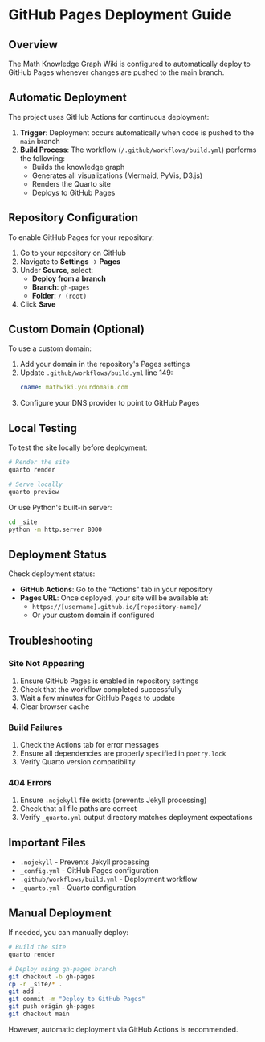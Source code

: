 # GitHub Pages Deployment Guide

## Overview

The Math Knowledge Graph Wiki is configured to automatically deploy to GitHub Pages whenever changes are pushed to the main branch.

## Automatic Deployment

The project uses GitHub Actions for continuous deployment:

1. **Trigger**: Deployment occurs automatically when code is pushed to the `main` branch
2. **Build Process**: The workflow (`/.github/workflows/build.yml`) performs the following:
   - Builds the knowledge graph
   - Generates all visualizations (Mermaid, PyVis, D3.js)
   - Renders the Quarto site
   - Deploys to GitHub Pages

## Repository Configuration

To enable GitHub Pages for your repository:

1. Go to your repository on GitHub
2. Navigate to **Settings** → **Pages**
3. Under **Source**, select:
   - **Deploy from a branch**
   - **Branch**: `gh-pages`
   - **Folder**: `/ (root)`
4. Click **Save**

## Custom Domain (Optional)

To use a custom domain:

1. Add your domain in the repository's Pages settings
2. Update `.github/workflows/build.yml` line 149:
   ```yaml
   cname: mathwiki.yourdomain.com
   ```
3. Configure your DNS provider to point to GitHub Pages

## Local Testing

To test the site locally before deployment:

```bash
# Render the site
quarto render

# Serve locally
quarto preview
```

Or use Python's built-in server:

```bash
cd _site
python -m http.server 8000
```

## Deployment Status

Check deployment status:
- **GitHub Actions**: Go to the "Actions" tab in your repository
- **Pages URL**: Once deployed, your site will be available at:
  - `https://[username].github.io/[repository-name]/`
  - Or your custom domain if configured

## Troubleshooting

### Site Not Appearing

1. Ensure GitHub Pages is enabled in repository settings
2. Check that the workflow completed successfully
3. Wait a few minutes for GitHub Pages to update
4. Clear browser cache

### Build Failures

1. Check the Actions tab for error messages
2. Ensure all dependencies are properly specified in `poetry.lock`
3. Verify Quarto version compatibility

### 404 Errors

1. Ensure `.nojekyll` file exists (prevents Jekyll processing)
2. Check that all file paths are correct
3. Verify `_quarto.yml` output directory matches deployment expectations

## Important Files

- `.nojekyll` - Prevents Jekyll processing
- `_config.yml` - GitHub Pages configuration
- `.github/workflows/build.yml` - Deployment workflow
- `_quarto.yml` - Quarto configuration

## Manual Deployment

If needed, you can manually deploy:

```bash
# Build the site
quarto render

# Deploy using gh-pages branch
git checkout -b gh-pages
cp -r _site/* .
git add .
git commit -m "Deploy to GitHub Pages"
git push origin gh-pages
git checkout main
```

However, automatic deployment via GitHub Actions is recommended.
